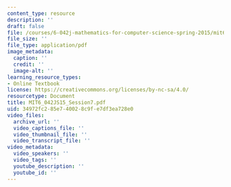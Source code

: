 ```yaml
---
content_type: resource
description: ''
draft: false
file: /courses/6-042j-mathematics-for-computer-science-spring-2015/mit6_042js15_session7.pdf
file_size: ''
file_type: application/pdf
image_metadata:
  caption: ''
  credit: ''
  image-alt: ''
learning_resource_types:
- Online Textbook
license: https://creativecommons.org/licenses/by-nc-sa/4.0/
resourcetype: Document
title: MIT6_042JS15_Session7.pdf
uid: 34972fc2-85e7-4002-8c9f-e7df3ea728e0
video_files:
  archive_url: ''
  video_captions_file: ''
  video_thumbnail_file: ''
  video_transcript_file: ''
video_metadata:
  video_speakers: ''
  video_tags: ''
  youtube_description: ''
  youtube_id: ''
---
```

